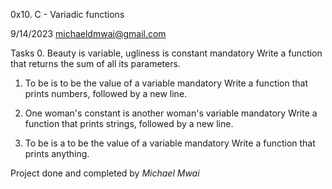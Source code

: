 0x10. C - Variadic functions

9/14/2023
<h>michaeldmwai@gmail.com</h>

Tasks
0. Beauty is variable, ugliness is constant
mandatory
Write a function that returns the sum of all its parameters.

1. To be is to be the value of a variable
mandatory
Write a function that prints numbers, followed by a new line.

2. One woman's constant is another woman's variable
mandatory
Write a function that prints strings, followed by a new line.

3. To be is a to be the value of a variable
mandatory
Write a function that prints anything.

Project done and completed by <em>Michael Mwai</em>
